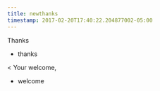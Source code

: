 ```yaml
---
title: newthanks
timestamp: 2017-02-20T17:40:22.204877002-05:00
---
```


Thanks
* thanks

< Your welcome,
* welcome
